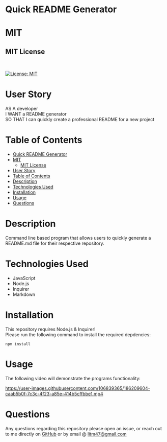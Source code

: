 # Quick README Generator

# MIT
## MIT License 
<br>

[![License: MIT](https://img.shields.io/badge/License-MIT-yellow.svg)](https://opensource.org/licenses/MIT)


# User Story 
AS A developer
<br>
I WANT a README generator
<br>
SO THAT I can quickly create a professional README for a new project

# Table of Contents
- [Quick README Generator](#quick-readme-generator)
- [MIT](#mit)
  - [MIT License](#mit-license)
- [User Story](#user-story)
- [Table of Contents](#table-of-contents)
- [Description](#description)
- [Technologies Used](#technologies-used)
- [Installation](#installation)
- [Usage](#usage)
- [Questions](#questions)
# Description 
Command line based program that allows users to quickly generate a README.md file for their respective repository. 


# Technologies Used 
- JavaScript 
- Node.js 
- Inquirer
- Markdown 


# Installation 
This repository requires Node.js & Inquirer! 
<br>
Please run the following command to install the required depdencies:
<pre><code>npm install</code></pre>


# Usage 
The following video will demonstrate the programs functionality:

https://user-images.githubusercontent.com/106839365/186209604-caab5b0f-7c3c-4f23-a85e-414b5cffbbe1.mp4





# Questions

Any questions regarding this repository please open an issue, or reach out to me directly on <a href='https://github.com/CoffeeEyes28'>GitHub</a> or by email @ litm47@gmail.com


